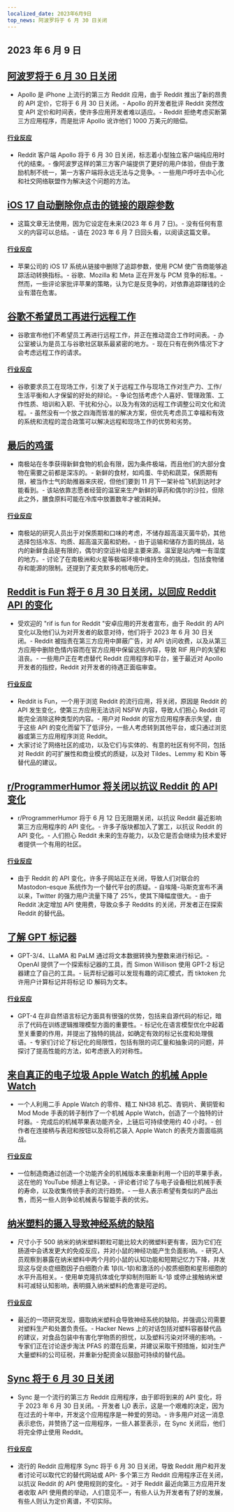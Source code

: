 ```yaml
---
localized_date: 2023年6月9日
top_news: 阿波罗将于 6 月 30 日关闭
---
```


## 2023 年 6 月 9 日

## [阿波罗将于 6 月 30 日关闭](https://old.reddit.com/r/apolloapp/comments/144f6xm/apollo_will_close_down_on_june_30th_reddits/)

- Apollo 是 iPhone 上流行的第三方 Reddit 应用，由于 Reddit 推出了新的昂贵的 API 定价，它将于 6 月 30 日关闭。- Apollo 的开发者批评 Reddit 突然改变 API 定价和时间表，使许多应用开发者难以适应。- Reddit 拒绝考虑买断第三方应用程序，而是批评 Apollo 讹诈他们 1000 万美元的赔偿。

#### [行业反应](http://news.ycombinator.com/item?id=36245435)

- Reddit 客户端 Apollo 将于 6 月 30 日关闭，标志着小型独立客户端纯应用时代的结束。- 像阿波罗这样的第三方客户端提供了更好的用户体验，但由于激励机制不统一，第一方客户端将永远无法与之竞争。- 一些用户呼吁去中心化和社交网络联盟作为解决这个问题的方法。

## [iOS 17 自动删除你点击的链接的跟踪参数](https://9to5mac.com/2023/06/08/ios-17-link-tracking-protection/)

- 这篇文章无法使用，因为它设定在未来(2023 年 6 月 7 日)。- 没有任何有意义的内容可以总结。- 请在 2023 年 6 月 7 日回头看，以阅读这篇文章。

#### [行业反应](http://news.ycombinator.com/item?id=36243955)

- 苹果公司的 iOS 17 系统从链接中删除了追踪参数，使用 PCM 使广告商能够追踪活动转换指标。- 谷歌、Mozilla 和 Meta 正在开发与 PCM 竞争的标准。- 然而，一些评论家批评苹果的策略，认为它是反竞争的，对依靠追踪赚钱的企业有潜在危害。

## [谷歌不希望员工再进行远程工作](https://www.theverge.com/2023/6/7/23753323/google-doesnt-want-employees-working-remotely-anymore)

- 谷歌宣布他们不希望员工再进行远程工作，并正在推动混合工作时间表。- 办公室被认为是员工与谷歌社区联系最紧密的地方。- 现在只有在例外情况下才会考虑远程工作的请求。

#### [行业反应](http://news.ycombinator.com/item?id=36235779)

- 谷歌要求员工在现场工作，引发了关于远程工作与现场工作对生产力、工作/生活平衡和人才保留的好处的辩论。- 争论包括考虑个人喜好、管理政策、工作性质、培训和入职、干扰和分心，以及为有效的远程工作调整公司文化和流程。- 虽然没有一个放之四海而皆准的解决方案，但优先考虑员工幸福和有效的系统和流程的混合政策可以解决远程和现场工作的优势和劣势。

## [最后的鸡蛋](https://brr.fyi/posts/the-last-egg)

- 南极站在冬季获得新鲜食物的机会有限，因为条件极端，而且他们的大部分食物在需要之前都是深冻的。- 新鲜的食材，如鸡蛋、牛奶和蔬菜，保质期有限，被当作士气的助推器来庆祝，但他们要到 11 月下一架补给飞机到达时才能看到。- 该站依靠志愿者经营的温室来生产新鲜的草药和偶尔的沙拉，但除此之外，膳食原料可能在冷库中放置数年才被消耗掉。

#### [行业反应](http://news.ycombinator.com/item?id=36241768)

- 南极站的研究人员出于对保质期和口味的考虑，不储存超高温灭菌牛奶，其他选择包括冷冻、均质、超高温灭菌和奶粉。- 由于运输和储存方面的挑战，站内的新鲜食品是有限的，偶尔的空运补给是主要来源。温室是站内唯一有湿度的地方。- 讨论了在南极洲和火星等极端环境中维持生命的挑战，包括食物储存和能源的限制。还提到了麦克默多的核电历史。

## [Reddit is Fun 将于 6 月 30 日关闭，以回应 Reddit API 的变化](https://old.reddit.com/r/redditisfun/comments/144gmfq/rif_will_shut_down_on_june_30_2023_in_response_to/)

- 受欢迎的 "rif is fun for Reddit "安卓应用的开发者宣布，由于 Reddit 的 API 变化以及他们认为对开发者的敌意对待，他们将于 2023 年 6 月 30 日关闭。- Reddit 被指责在第三方应用中屏蔽广告，对 API 访问收费，以及从第三方应用中删除色情内容而在官方应用中保留这些内容，导致 RIF 用户的失望和沮丧。- 一些用户正在考虑替代 Reddit 应用程序和平台，鉴于最近对 Apollo 开发者的指控，Reddit 对开发者的待遇正面临审查。

#### [行业反应](http://news.ycombinator.com/item?id=36246398)

- Reddit is Fun，一个用于浏览 Reddit 的流行应用，将关闭，原因是 Reddit 的 API 发生变化，使第三方应用无法访问 NSFW 内容，导致人们担心 Reddit 可能完全消除这种类型的内容。- 用户对 Reddit 的官方应用程序表示失望，由于这些 API 的变化而留下了低评分，一些人考虑转到其他平台，或只通过浏览器或第三方应用程序浏览 Reddit。
- 大家讨论了网络社区的成功，以及它们与实体的、有意的社区有何不同，包括对 Reddit 的可扩展性和商业模式的质疑，以及对 Tildes、Lemmy 和 Kbin 等替代品的建议。

## [r/ProgrammerHumor 将关闭以抗议 Reddit 的 API 变化](https://reddit.com/r/ProgrammerHumor/comments/141qwy8/programmer_humor_will_be_shutting_down/)

- r/ProgrammerHumor 将于 6 月 12 日无限期关闭，以抗议 Reddit 最近影响第三方应用程序的 API 变化。- 许多子版块都加入了罢工，以抗议 Reddit 的 API 变化。- 人们担心 Reddit 未来的生存能力，以及它是否会继续为技术爱好者提供一个有用的社区。

#### [行业反应](http://news.ycombinator.com/item?id=36249958)

- 由于 Reddit 的 API 变化，许多子网站正在关闭，导致人们对联合的 Mastodon-esque 系统作为一个替代平台的质疑。- 自埃隆-马斯克宣布不满以来，Twitter 的强力用户流量下降了 25%，使其下降幅度很大。- 由于 Reddit 决定增加 API 使用费，导致众多子 Reddits 的关闭，开发者正在探索 Reddit 的替代品。

## [了解 GPT 标记器](https://simonwillison.net/2023/Jun/8/gpt-tokenizers/)

- GPT-3/4、LLaMA 和 PaLM 通过将文本数据转换为整数来进行标记。- OpenAI 提供了一个探索标记器的工具，而 Simon Willison 使用 GPT-2 标记器建立了自己的工具。- 玩弄标记器可以发现有趣的词汇模式，而 tiktoken 允许用户计算标记并将标记 ID 解码为文本。

#### [行业反应](http://news.ycombinator.com/item?id=36248633)

- GPT-4 在非自然语言标记方面具有很强的优势，包括来自源代码的标记，暗示了代码在训练逻辑推理模型方面的重要性。- 标记化在语言模型优化中起着至关重要的作用，并提出了独特的挑战，如确定有效的标记长度和处理俄语。- 专家们讨论了标记化的局限性，包括有限的词汇量和抽象词的问题，并探讨了提高性能的方法，如考虑嵌入的对称性。

## [来自真正的电子垃圾 Apple Watch 的机械 Apple Watch](https://www.instructables.com/Mechanical-Apple-Watch-From-Real-E-Waste-Apple-Wat/)

- 一个人利用二手 Apple Watch 的零件、精工 NH38 机芯、青铜片、黄铜管和 Mod Mode 手表的转子制作了一个机械 Apple Watch，创造了一个独特的计时器。- 完成后的机械苹果表功能齐全，上链后可持续使用约 40 小时。- 创作者在连接柄与表冠和按钮以及将机芯装入 Apple Watch 的表壳方面面临挑战。

#### [行业反应](http://news.ycombinator.com/item?id=36249671)

- 一位制造商通过创造一个功能齐全的机械版本来重新利用一个旧的苹果手表，这在他的 YouTube 频道上有记录。- 评论者讨论了与电子设备相比机械手表的寿命，以及收集传统手表的流行趋势。- 一些人表示希望有类似的产品出售，而另一些人则争论机械表与智能手表的优劣。

## [纳米塑料的摄入导致神经系统的缺陷](https://www.the-scientist.com/news-opinion/nanoplastic-ingestion-causes-neurological-deficits-71152)

- 尺寸小于 500 纳米的纳米塑料颗粒可能比较大的微塑料更有害，因为它们在肠道中会诱发更大的免疫反应，并对小鼠的神经功能产生负面影响。- 研究人员观察到暴露在纳米塑料中两个月的小鼠的认知功能和短期记忆力下降，并发现这与促炎症细胞因子白细胞介素 1β(IL-1β)和激活的小胶质细胞和星形细胞的水平升高相关。- 使用单克隆抗体或化学抑制剂阻断 IL-1β 或停止接触纳米塑料可减轻认知影响，表明摄入纳米塑料的危害是可逆的。

#### [行业反应](http://news.ycombinator.com/item?id=36240325)

- 最近的一项研究发现，摄取纳米塑料会导致神经系统的缺陷，并强调公司需要对塑料生产和处置负责任。- Hacker News 上的对话包括对塑料容器替代品的建议，对食品包装中有害化学物质的担忧，以及塑料污染对环境的影响。- 专家们正在讨论逐步淘汰 PFAS 的潜在后果，并建议采取干预措施，如对生产大量塑料的公司征税，并重新分配资金以鼓励可持续的替代品。

## [Sync 将于 6 月 30 日关闭](https://reddit.com/r/redditsync/comments/144jp3w/sync_will_shut_down_on_june_30_2023/)

- Sync 是一个流行的第三方 Reddit 应用程序，由于即将到来的 API 变化，将于 2023 年 6 月 30 日关闭。- 开发者 Lj0 表示，这是一个艰难的决定，因为在过去的十年中，开发这个应用程序是一种爱的劳动。- 许多用户对这一消息表示悲伤，并赞扬了这一应用程序，一些人甚至表示，在 Sync 关闭后，他们将完全停止使用 Reddit。

#### [行业反应](http://news.ycombinator.com/item?id=36248234)

- 流行的 Reddit 应用程序 Sync 将于 6 月 30 日关闭，导致 Reddit 用户和开发者讨论可以取代它的替代网站或 API- 多个第三方 Reddit 应用程序正在关闭，以抗议 Reddit 的 API 使用规则的变化。- 对于 Reddit 最近向第三方应用开发者收取 API 使用费的举动，人们意见不一，有些人认为开发者有了好的发展，有些人则认为定价离谱，不切实际。
